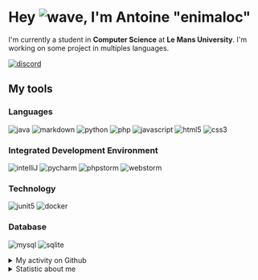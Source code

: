 # Hey ![wave], I'm Antoine "enimaloc"

I'm currently a student in **Computer Science** at **Le Mans University**. I'm working on some project in multiples
languages.

[![discord]](https://discord.com/users/136200628509605888)
## My tools

### Languages
![java] ![markdown] ![python] ![php] ![javascript] ![html5] ![css3]

### Integrated Development Environment
![intelliJ] ![pycharm] ![phpstorm]  ![webstorm]

### Technology
![junit5] ![docker]

### Database
![mysql] ![sqlite]

<details>
<summary>My activity on Github</summary>

<!--RECENT_ACTIVITY:last_update-->
> Last Updated: 05/02 10:13 (Europe/Paris)
<!--RECENT_ACTIVITY:last_update_end-->
<!--RECENT_ACTIVITY:start-->
1. ![prMerged] Merged PR [`#9`](https://github.com/tower-defense-L2/projet-L2/pull/9) in [tower-defense-L2/projet-L2](https://github.com/tower-defense-L2/projet-L2)
2. ![prMerged] Merged PR [`#7`](https://github.com/tower-defense-L2/projet-L2/pull/7) in [tower-defense-L2/projet-L2](https://github.com/tower-defense-L2/projet-L2)
3. ![prMerged] Merged PR [`#8`](https://github.com/tower-defense-L2/projet-L2/pull/8) in [tower-defense-L2/projet-L2](https://github.com/tower-defense-L2/projet-L2)
4. ![prOpened] Opened PR [`#8`](https://github.com/tower-defense-L2/projet-L2/pull/8) in [tower-defense-L2/projet-L2](https://github.com/tower-defense-L2/projet-L2)
5. ![prMerged] Merged PR [`#6`](https://github.com/tower-defense-L2/projet-L2/pull/6) in [tower-defense-L2/projet-L2](https://github.com/tower-defense-L2/projet-L2)
6. ![prMerged] Merged PR [`#5`](https://github.com/tower-defense-L2/projet-L2/pull/5) in [tower-defense-L2/projet-L2](https://github.com/tower-defense-L2/projet-L2)
7. ![prOpened] Opened PR [`#5`](https://github.com/tower-defense-L2/projet-L2/pull/5) in [tower-defense-L2/projet-L2](https://github.com/tower-defense-L2/projet-L2)
8. ![prClosed] Closed PR [`#4`](https://github.com/tower-defense-L2/projet-L2/pull/4) in [tower-defense-L2/projet-L2](https://github.com/tower-defense-L2/projet-L2)
9. ![prOpened] Opened PR [`#4`](https://github.com/tower-defense-L2/projet-L2/pull/4) in [tower-defense-L2/projet-L2](https://github.com/tower-defense-L2/projet-L2)
10. ![prMerged] Merged PR [`#3`](https://github.com/tower-defense-L2/projet-L2/pull/3) in [tower-defense-L2/projet-L2](https://github.com/tower-defense-L2/projet-L2)
<!--RECENT_ACTIVITY:end-->

</details>

<details>
<summary>Statistic about me</summary>

<p align="center">
<a href="https://wakatime.com/@enimaloc">
<img src="https://github-readme-stats.vercel.app/api/wakatime?username=enimaloc&theme=dark&hide_border=true&hide_title=true&layout=compact" alt="enimaloc's wakatime stats">
</a>
</p>

<!--START_SECTION:waka-->
![Code Time](http://img.shields.io/badge/Code%20Time-2%2C386%20hrs%2039%20mins-blue)

**🐱 My GitHub Data** 

> 🏆 16 Contributions in the Year 2023
 > 
> 📦 17.0 kB Used in GitHub's Storage 
 > 
> 🚫 Not Opted to Hire
 > 
> 📜 40 Public Repositories 
 > 
> 🔑 17 Private Repositories  
 > 

 Last Updated on 05/02/2023 01:28:52 UTC
<!--END_SECTION:waka-->

</details>

<!-- Icons -->
[wave]: https://cdn.jsdelivr.net/gh/Readme-Workflows/Readme-Icons@1.1.0/icons/gifs/wave.gif

<!-- Badges -->
[issueOpened]: https://cdn.jsdelivr.net/gh/Readme-Workflows/Readme-Icons@main/icons/octicons/IssueOpened.svg
[issueClosed]: https://cdn.jsdelivr.net/gh/Readme-Workflows/Readme-Icons@main/icons/octicons/IssueClosed.svg

[prOpened]: https://cdn.jsdelivr.net/gh/Readme-Workflows/Readme-Icons@main/icons/octicons/PullRequestOpened.svg
[prClosed]: https://cdn.jsdelivr.net/gh/Readme-Workflows/Readme-Icons@main/icons/octicons/PullRequestClosed.svg
[prMerged]: https://cdn.jsdelivr.net/gh/Readme-Workflows/Readme-Icons@main/icons/octicons/PullRequestMerged.svg

[comment]: https://cdn.jsdelivr.net/gh/Readme-Workflows/Readme-Icons@main/icons/octicons/Comment.svg

[changesRequested]: https://cdn.jsdelivr.net/gh/Readme-Workflows/Readme-Icons@main/icons/octicons/RequestedChanges.svg
[approved]: https://cdn.jsdelivr.net/gh/Readme-Workflows/Readme-Icons@main/icons/octicons/ApprovedChanges.svg

[repoCreated]: https://cdn.jsdelivr.net/gh/Readme-Workflows/Readme-Icons@main/icons/octicons/Repository.svg
[newRelease]: https://cdn.jsdelivr.net/gh/Readme-Workflows/Readme-Icons@main/icons/octicons/Release.svg
[star]: https://cdn.jsdelivr.net/gh/Readme-Workflows/Readme-Icons@main/icons/octicons/StarredRepository.svg
[wiki]: https://cdn.jsdelivr.net/gh/Readme-Workflows/Readme-Icons@main/icons/octicons/Wiki.svg
[fork]: https://cdn.jsdelivr.net/gh/Readme-Workflows/Readme-Icons@main/icons/octicons/ForkedRepository.svg
[people]: https://cdn.jsdelivr.net/gh/Readme-Workflows/Readme-Icons@main/icons/octicons/People.svg

<!-- Meta Badge -->
[junit5]: https://img.shields.io/badge/JUnit5-323330?style=for-the-badge&logo=junit5

<!--- https://github.com/alexandresanlim/Badges4-README.md-Profile#-group- -->
[discord]: https://img.shields.io/badge/Discord-323330?style=for-the-badge&logo=discord

<!--- https://github.com/alexandresanlim/Badges4-README.md-Profile#-languages- -->
[java]: https://img.shields.io/badge/Java-323330?style=for-the-badge&logo=java
[python]: https://img.shields.io/badge/Python-323330?style=for-the-badge&logo=python
[php]: https://img.shields.io/badge/PHP-323330?style=for-the-badge&logo=php
[javascript]: https://img.shields.io/badge/JavaScript-323330?style=for-the-badge&logo=javascript
[html5]: https://img.shields.io/badge/HTML5-323330?style=for-the-badge&logo=html5
[css3]: https://img.shields.io/badge/CSS3-323330?style=for-the-badge&logo=css3

<!--- https://github.com/alexandresanlim/Badges4-README.md-Profile#-database- -->
[mysql]: https://img.shields.io/badge/MySQL-323330?style=for-the-badge&logo=mysql
[sqlite]: https://img.shields.io/badge/SQLite-323330?style=for-the-badge&logo=sqlite

<!--- https://github.com/alexandresanlim/Badges4-README.md-Profile#-frameworks- -->
[markdown]: https://img.shields.io/badge/Markdown-323330?style=for-the-badge&logo=markdown
[docker]: https://img.shields.io/badge/Docker-323330?style=for-the-badge&logo=docker

<!--- https://github.com/alexandresanlim/Badges4-README.md-Profile#-ide- -->
[intelliJ]: https://img.shields.io/badge/IntelliJIDEA-323330.svg?style=for-the-badge&logo=intellij-idea
[pycharm]: https://img.shields.io/badge/PyCharm-323330.svg?&style=for-the-badge&logo=PyCharm
[phpstorm]: http://img.shields.io/badge/-PHPStorm-323330?style=for-the-badge&logo=phpstorm
[webstorm]: https://img.shields.io/badge/WebStorm-323330?style=for-the-badge&logo=WebStorm